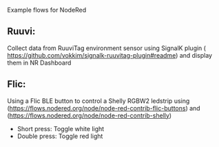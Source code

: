 Example flows for NodeRed

## Ruuvi: ##
Collect data from RuuviTag environment sensor using SignalK plugin ( https://github.com/vokkim/signalk-ruuvitag-plugin#readme) and display them in NR Dashboard

## Flic: ##
Using a Flic BLE button to control a Shelly RGBW2 ledstrip using (https://flows.nodered.org/node/node-red-contrib-flic-buttons) and (https://flows.nodered.org/node/node-red-contrib-shelly)
  * Short press: Toggle white light
  * Double press: Toggle red light
